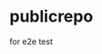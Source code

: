 # publicrepo
for e2e test
































































































































































































































































































































































































































































































































































































































































































































































































































































































































































































































































































































































































